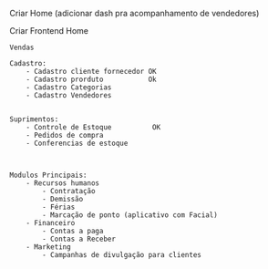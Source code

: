 

Criar Home (adicionar dash pra acompanhamento de vendedores)

Criar Frontend
    Home
    
    Vendas

    Cadastro:
        - Cadastro cliente fornecedor OK
        - Cadastro prorduto           Ok
        - Cadastro Categorias
        - Cadastro Vendedores


    Suprimentos:
        - Controle de Estoque          OK
        - Pedidos de compra
        - Conferencias de estoque  



    Modulos Principais:
        - Recursos humanos
            - Contratação
            - Demissão
            - Férias
            - Marcação de ponto (aplicativo com Facial)            
        - Financeiro
            - Contas a paga
            - Contas a Receber
        - Marketing
            - Campanhas de divulgação para clientes
            
        

